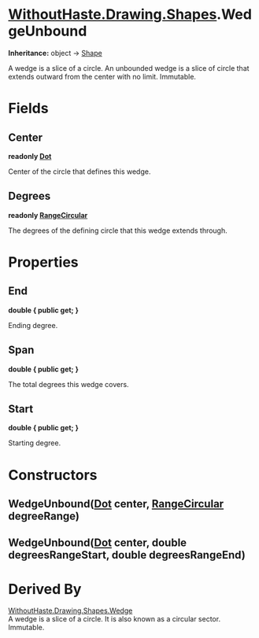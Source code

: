 # [WithoutHaste.Drawing.Shapes](TableOfContents.WithoutHaste.Drawing.Shapes.md).WedgeUnbound

**Inheritance:** object → [Shape](WithoutHaste.Drawing.Shapes.Shape.md)  

A wedge is a slice of a circle. An unbounded wedge is a slice of circle that extends outward from the center with no limit. Immutable.  

# Fields

## Center

**readonly [Dot](WithoutHaste.Drawing.Shapes.Dot.md)**  

Center of the circle that defines this wedge.  

## Degrees

**readonly [RangeCircular](WithoutHaste.Drawing.Shapes.RangeCircular.md)**  

The degrees of the defining circle that this wedge extends through.  

# Properties

## End

**double { public get; }**  

Ending degree.  

## Span

**double { public get; }**  

The total degrees this wedge covers.  

## Start

**double { public get; }**  

Starting degree.  

# Constructors

## WedgeUnbound([Dot](WithoutHaste.Drawing.Shapes.Dot.md) center, [RangeCircular](WithoutHaste.Drawing.Shapes.RangeCircular.md) degreeRange)

## WedgeUnbound([Dot](WithoutHaste.Drawing.Shapes.Dot.md) center, double degreesRangeStart, double degreesRangeEnd)

# Derived By

[WithoutHaste.Drawing.Shapes.Wedge](WithoutHaste.Drawing.Shapes.Wedge.md)  
A wedge is a slice of a circle. It is also known as a circular sector. Immutable.  

